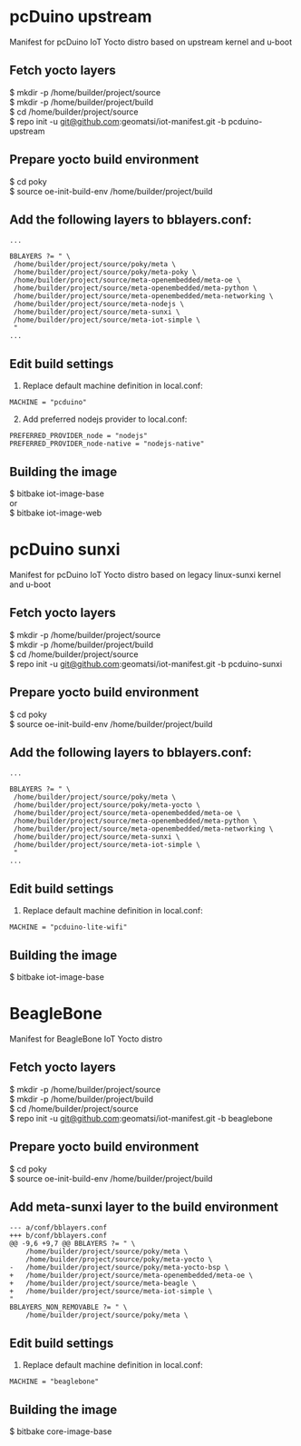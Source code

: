 # pcDuino upstream
Manifest for pcDuino IoT Yocto distro based on upstream kernel and u-boot

## Fetch yocto layers

$ mkdir -p /home/builder/project/source  
$ mkdir -p /home/builder/project/build  
$ cd /home/builder/project/source  
$ repo init -u git@github.com:geomatsi/iot-manifest.git -b pcduino-upstream  

## Prepare yocto build environment

$ cd poky  
$ source oe-init-build-env /home/builder/project/build  

## Add the following layers to bblayers.conf:

```
...

BBLAYERS ?= " \
 /home/builder/project/source/poky/meta \
 /home/builder/project/source/poky/meta-poky \
 /home/builder/project/source/meta-openembedded/meta-oe \
 /home/builder/project/source/meta-openembedded/meta-python \
 /home/builder/project/source/meta-openembedded/meta-networking \
 /home/builder/project/source/meta-nodejs \
 /home/builder/project/source/meta-sunxi \
 /home/builder/project/source/meta-iot-simple \
 "
...

```

## Edit build settings

1. Replace default machine definition in local.conf:

```
MACHINE = "pcduino"
```

2. Add preferred nodejs provider to local.conf:

```
PREFERRED_PROVIDER_node = "nodejs"
PREFERRED_PROVIDER_node-native = "nodejs-native"
```

## Building the image

$ bitbake iot-image-base  
or  
$ bitbake iot-image-web  

# pcDuino sunxi
Manifest for pcDuino IoT Yocto distro based on legacy linux-sunxi kernel and u-boot

## Fetch yocto layers

$ mkdir -p /home/builder/project/source  
$ mkdir -p /home/builder/project/build  
$ cd /home/builder/project/source  
$ repo init -u git@github.com:geomatsi/iot-manifest.git -b pcduino-sunxi  

## Prepare yocto build environment

$ cd poky  
$ source oe-init-build-env /home/builder/project/build  

## Add the following layers to bblayers.conf:

```
...

BBLAYERS ?= " \
 /home/builder/project/source/poky/meta \
 /home/builder/project/source/poky/meta-yocto \
 /home/builder/project/source/meta-openembedded/meta-oe \
 /home/builder/project/source/meta-openembedded/meta-python \
 /home/builder/project/source/meta-openembedded/meta-networking \
 /home/builder/project/source/meta-sunxi \
 /home/builder/project/source/meta-iot-simple \
 "
...

```

## Edit build settings

1. Replace default machine definition in local.conf:

```
MACHINE = "pcduino-lite-wifi"
```

## Building the image

$ bitbake iot-image-base  

# BeagleBone
Manifest for BeagleBone IoT Yocto distro

## Fetch yocto layers

$ mkdir -p /home/builder/project/source  
$ mkdir -p /home/builder/project/build  
$ cd /home/builder/project/source  
$ repo init -u git@github.com:geomatsi/iot-manifest.git -b beaglebone  

## Prepare yocto build environment

$ cd poky  
$ source oe-init-build-env /home/builder/project/build  

## Add meta-sunxi layer to the build environment

```
--- a/conf/bblayers.conf
+++ b/conf/bblayers.conf
@@ -9,6 +9,7 @@ BBLAYERS ?= " \
    /home/builder/project/source/poky/meta \
    /home/builder/project/source/poky/meta-yocto \
-   /home/builder/project/source/poky/meta-yocto-bsp \
+   /home/builder/project/source/meta-openembedded/meta-oe \
+   /home/builder/project/source/meta-beagle \
+   /home/builder/project/source/meta-iot-simple \
"
BBLAYERS_NON_REMOVABLE ?= " \
    /home/builder/project/source/poky/meta \
```

## Edit build settings

1. Replace default machine definition in local.conf:

```
MACHINE = "beaglebone"
```

## Building the image

$ bitbake core-image-base  
